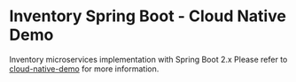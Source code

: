# Inventory Spring Boot - Cloud Native Demo

Inventory microservices implementation with Spring Boot 2.x Please refer to [cloud-native-demo](https://github.com/jeejeejango/cloud-native-demo) for more information.